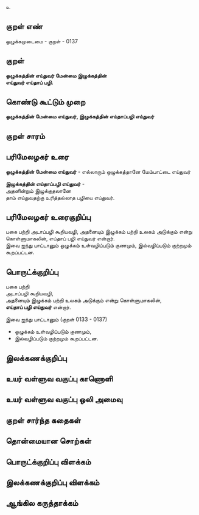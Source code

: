 உ

## குறள் எண் 

ஒழுக்கமுடைமை - குறள் - 0137  

## குறள் 

**ஒழுக்கத்தின் எய்துவர் மேன்மை இழுக்கத்தின்  
எய்துவர் எய்தாப் பழி.** 

## கொண்டு கூட்டும் முறை

**ஒழுக்கத்தின் மேன்மை எய்துவர், இழுக்கத்தின் எய்தாப்பழி எய்துவர்** 

## குறள் சாரம் 


## பரிமேலழகர் உரை

**ஒழுக்கத்தின் மேன்மை எய்துவர்** - எல்லாரும் ஒழுக்கத்தானே மேம்பாட்டை எய்துவர்  

**இழுக்கத்தின் எய்தாப்பழி எய்துவர்** -  
அதனின்றும் இழுக்குதலானே  
தாம் எய்துவதற்கு உரித்தல்லாத பழியை எய்துவர்.   

## பரிமேலழகர் உரைகுறிப்பு   

பகை பற்றி அடாப்பழி கூறியவழி, அதனையும் இழுக்கம் பற்றி உலகம் அடுக்கும் என்று கொள்ளுமாகலின், எய்தாப் பழி எய்துவர் என்றார்.  
இவை ஐந்து பாட்டானும் ஒழுக்கம் உள்வழிப்படும் குணமும், இல்வழிப்படும் குற்றமும் கூறப்பட்டன.
## பொருட்க்குறிப்பு 

பகை பற்றி  
அடாப்பழி கூறியவழி,  
அதனையும் இழுக்கம் பற்றி உலகம் அடுக்கும் என்று கொள்ளுமாகலின்,  
**எய்தாப் பழி எய்துவர்** என்றார். 

இவை ஐந்து பாட்டானும் (குறள் 0133 - 0137)   
* ஒழுக்கம் உள்வழிப்படும் குணமும்,  
* இல்வழிப்படும் குற்றமும் கூறப்பட்டன.  

## இலக்கணக்குறிப்பு  


## உயர் வள்ளுவ வகுப்பு காணொளி


## உயர் வள்ளுவ வகுப்பு ஒலி அமைவு 

 
## குறள் சார்ந்த கதைகள் 


## தொன்மையான சொற்கள்


## பொருட்க்குறிப்பு விளக்கம்


## இலக்கணக்குறிப்பு விளக்கம்


## ஆங்கில கருத்தாக்கம் 


